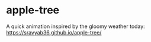 # apple-tree
A quick animation inspired by the gloomy weather today: https://sravyab36.github.io/apple-tree/
